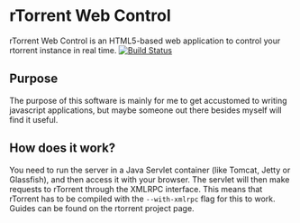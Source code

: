 # rTorrent Web Control

rTorrent Web Control is an HTML5-based web application to control your rtorrent instance in real time.
[![Build Status](https://secure.travis-ci.org/ansjob/rtorrentcontrol.png?branch=master)](http://travis-ci.org/ansjob/rtorrentcontrol)

## Purpose

The purpose of this software is mainly for me to get accustomed to writing javascript applications,
but maybe someone out there besides myself will find it useful.

## How does it work?

You need to run the server in a Java Servlet container (like Tomcat, Jetty or Glassfish),
and then access it with your browser. The servlet will then make requests to rTorrent through
the XMLRPC interface. This means that rTorrent has to be compiled with the ```--with-xmlrpc``` flag
for this to work. Guides can be found on the rtorrent project page.
